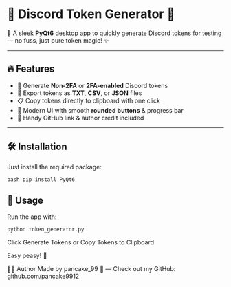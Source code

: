 # 🎉 Discord Token Generator 🎉

🚀 A sleek **PyQt6** desktop app to quickly generate Discord tokens for testing — no fuss, just pure token magic! ✨

---

## 🔥 Features

- 🎯 Generate **Non-2FA** or **2FA-enabled** Discord tokens  
- 📄 Export tokens as **TXT**, **CSV**, or **JSON** files  
- 📋 Copy tokens directly to clipboard with one click  
- 🎨 Modern UI with smooth **rounded buttons** & progress bar  
- 🔗 Handy GitHub link & author credit included

---

## 🛠️ Installation

Just install the required package:

``bash
pip install PyQt6 ``

## 🚀 Usage

Run the app with:

``
python token_generator.py ``


Click Generate Tokens or Copy Tokens to Clipboard

Easy peasy! 🍋

👨‍💻 Author
Made by pancake_99 🥞 — Check out my GitHub: github.com/pancake9912

